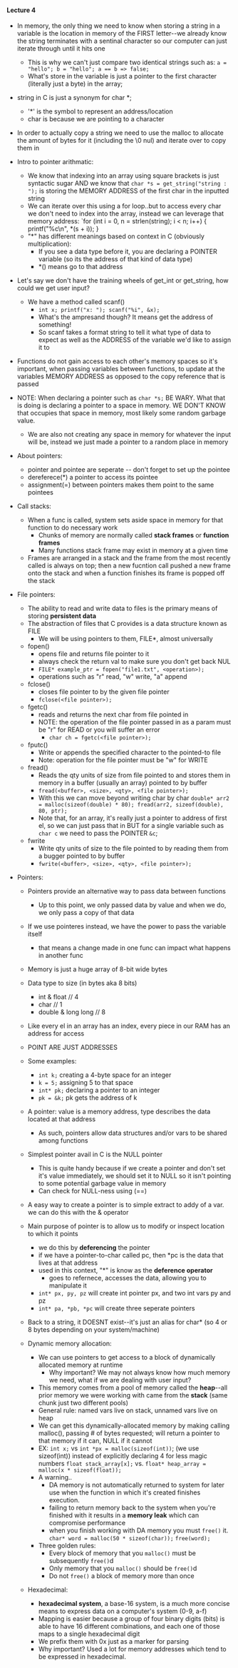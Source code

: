 #### Lecture 4
- In memory, the only thing we need to know when storing a string in a variable is the location in memory of the FIRST letter--we already know the string terminates with a sentinal character so our computer can just iterate through until it hits one
    - This is why we can't just compare two identical strings such as:
        `a = "hello"; b = "hello"; a == b => false;`
    - What's store in the variable is just a pointer to the first character (literally just a byte) in the array;
- string in C is just a synonym for char *;
    - '*' is the symbol to represent an address/location
    - char is because we are pointing to a character
- In order to actually copy a string we need to use the malloc to allocate the amount of bytes for it (including the \0 nul) and iterate over to copy them in
- Intro to pointer arithmatic:
    - We know that indexing into an array using square brackets is just syntactic sugar AND we know that `char *s = get_string("string : ");` is storing the MEMORY ADDRESS of the first char in the inputted string
    - We can iterate over this using a for loop..but to access every char we don't need to index into the array, instead we can leverage that memory address:
        `for (int i = 0, n = strlen(string); i < n; i++)
        {
            printf("%c\n", *(s + i));
        }
    - "*" has different meanings based on context in C (obviously multiplication):
        - If you see a data type before it, you are declaring a POINTER variable (so its the address of that kind of data type)
        - *() means go to that address
- Let's say we don't have the training wheels of get_int or get_string, how could we get user input?
    - We have a method called scanf()
        - `int x;
           printf("x: ");
           scanf("%i", &x);`
        - What's the ampresand though? It means get the address of something!
        - So scanf takes a format string to tell it what type of data to expect as well as the ADDRESS of the variable we'd like to assign it to
- Functions do not gain access to each other's memory spaces so it's important, when passing variables between functions, to update at the variables MEMORY ADDRESS as opposed to the copy reference that is passed

- NOTE: When declaring a pointer such as `char *s;` BE WARY. What that is doing is declaring a pointer to a space in memory. WE DON'T KNOW that occupies that space in memory, most likely some random garbage value. 
    - We are also not creating any space in memory for whatever the input will be, instead we just made a pointer to a random place in memory

- About pointers:
    - pointer and pointee are seperate -- don't forget to set up the pointee
    - dereferece(*) a pointer to access its pointee 
    - assignment(=) between pointers makes them point to the same pointees

- Call stacks: 
    - When a func is called, system sets aside space in memory for that function to do necessary work
        - Chunks of memory are normally called **stack frames** or **function frames**
        - Many functions stack frame may exist in memory at a given time
    - Frames are arranged in a stack and the frame from the most recently called is always on top; then a new fucntion call pushed a new frame onto the stack and when a function finishes its frame is popped off the stack
- File pointers:
    - The ability to read and write data to files is the primary means of storing **persistent data**
    - The abstraction of files that C provides is a data structure known as FILE
        - We will be using pointers to them, FILE*, almost universally
    - fopen()
        - opens file and returns file pointer to it
        - always check the return val to make sure you don't get back NUL
        - `FILE* example_ptr = fopen("file1.txt", <operation>);`
        - operations such as "r" read, "w" write, "a" append
    - fclose()
        - closes file pointer to by the given file pointer
        - `fclose(<file pointer>);`
    - fgetc()
        - reads and returns the next char from file pointed in
        - NOTE: the operation of the file pointer passed in as a param must be "r" for READ or you will suffer an error
            - `char ch = fgetc(<file pointer>);`
    - fputc()
        - Write or appends the specified character to the pointed-to file
        - Note: operation for the file pointer must be "w" for WRITE
    - fread()
        - Reads the qty units of size from file pointed to and stores them in memory in a buffer (usually an array) pointed to by buffer
        - `fread(<buffer>, <size>, <qty>, <file pointer>);`
        - With this we can move beyond writing char by char
        `double* arr2 = malloc(sizeof(double) * 80);
        fread(arr2, sizeof(double), 80, ptr);`
        - Note that, for an array, it's really just a pointer to address of first el, so we can just pass that in BUT for a single variable such as `char c` we need to pass the POINTER `&c`;
    - fwrite
        - Write qty units of size to the file pointed to by reading them from a bugger pointed to by buffer
        - `fwrite(<buffer>, <size>, <qty>, <file pointer>);`
- Pointers:
    - Pointers provide an alternative way to pass data between functions
        - Up to this point, we only passed data by value and when we do, we only pass a copy of that data
    - If we use pointeres instead, we have the power to pass the variable itself
        - that means a change made in one func can impact what happens in another func
    - Memory is just a huge array of 8-bit wide bytes
    - Data type to size (in bytes aka 8 bits)
        - int & float // 4
        - char // 1
        - double & long long // 8
    - Like every el in an array has an index, every piece in our RAM has an address for access
    - POINT ARE JUST ADDRESSES
    - Some examples:
        - `int k;` creating a 4-byte space for an integer
        - `k = 5;` assigning 5 to that space
        - `int* pk;` declaring a pointer to an integer
        - `pk = &k;` pk gets the address of k
    - A pointer: value is a memory address, type describes the data located at that address
        - As such, pointers allow data structures and/or vars to be shared among functions
    - Simplest pointer avail in C is the NULL pointer
        - This is quite handy because if we create a pointer and don't set it's value immediately, we should set it to NULL so it isn't pointing to some potential garbage value in memory
        - Can check for NULL-ness using (==)
    - A easy way to create a pointer is to simple extract to addy of a var. we can do this with the & operator
    - Main purpose of pointer is to allow us to modify or inspect location to which it points
        - we do this by **deferencing** the pointer
        - if we have a pointer-to-char called pc, then *pc is the data that lives at that address
        - used in this context, "*" is know as the **deference operator**
            - goes to refernece, accesses the data, allowing you to manipulate it
        - `int* px, py, pz` will create int pointer px, and two int vars py and pz
        - `int* pa, *pb, *pc` will create three seperate pointers
    - Back to a string, it DOESNT exist--it's just an alias for char* (so 4 or 8 bytes depending on your system/machine)
    
    - Dynamic memory allocation:
        - We can use pointers to get access to a block of dynamically allocated memory at runtime
            - Why important? We may not always know how much memory we need, what if we are dealing with user input?
        - This memory comes from a pool of memory called the **heap**--all prior memory we were working with came from the **stack** (same chunk just two different pools)
        - General rule: named vars live on stack, unnamed vars live on heap
        - We can get this dynamically-allocated memory by making calling malloc(), passing # of bytes requested; will return a pointer to that memory if it can, NULL if it cannot
        - EX:
            `int x;` vs `int *px = malloc(sizeof(int))`; (we use sizeof(int)) instead of explicitly declaring 4 for less magic numbers
            `float stack_array[x];` vs. `float* heap_array = malloc(x * sizeof(float));`
        - A warning..   
            - DA memory is not automatically returned to system for later use when the function in which it's created finishes execution.
            - failing to return memory back to the system when you're finished with it results in a **memory leak** which can compromise performance
            - when you finish working with DA memory you must `free()` it.
            `char* word = malloc(50 * sizeof(char));`
            `free(word);`
        - Three golden rules:
            - Every block of memory that you `malloc()` must be subsequently `free()`d
            - Only memory that you `malloc()` should be `free()`d
            - Do not `free()` a block of memory more than once
    - Hexadecimal:
        - **hexadecimal system**, a base-16 system, is a much more concise means to express data on a computer's system (0-9, a-f)
        - Mapping is easier because a group of four binary digits (bits) is able to have 16 different combinations, and each one of those maps to a single hexadecimal digit
        - We prefix them with 0x just as a marker for parsing
        - Why important? Used a lot for memory addresses which tend to be expressed in hexadecimal. 